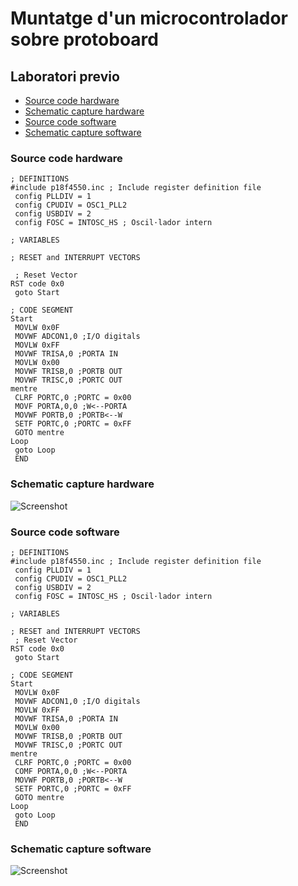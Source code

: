 # Muntatge d'un microcontrolador sobre protoboard

## Laboratori previo
- [Source code hardware](#source-code-hardware)
- [Schematic capture hardware](#schematic-capture-hardware)
- [Source code software](#source-code-software)
- [Schematic capture software](#schematic-capture-software)

### Source code hardware

```
; DEFINITIONS
#include p18f4550.inc ; Include register definition file
 config PLLDIV = 1
 config CPUDIV = OSC1_PLL2
 config USBDIV = 2
 config FOSC = INTOSC_HS ; Oscil·lador intern
 
; VARIABLES

; RESET and INTERRUPT VECTORS

 ; Reset Vector
RST code 0x0
 goto Start
 
; CODE SEGMENT
Start
 MOVLW 0x0F
 MOVWF ADCON1,0 ;I/O digitals
 MOVLW 0xFF
 MOVWF TRISA,0 ;PORTA IN
 MOVLW 0x00
 MOVWF TRISB,0 ;PORTB OUT
 MOVWF TRISC,0 ;PORTC OUT
mentre
 CLRF PORTC,0 ;PORTC = 0x00
 MOVF PORTA,0,0 ;W<--PORTA
 MOVWF PORTB,0 ;PORTB<--W
 SETF PORTC,0 ;PORTC = 0xFF
 GOTO mentre
Loop
 goto Loop
 END
```

### Schematic capture hardware

![Screenshot](https://github.com/srmeeseeks/CI-FIB/blob/srmeeseeks-READMEs/L3/L3-hardware.jpg)

### Source code software

```
; DEFINITIONS
#include p18f4550.inc ; Include register definition file
 config PLLDIV = 1
 config CPUDIV = OSC1_PLL2
 config USBDIV = 2
 config FOSC = INTOSC_HS ; Oscil·lador intern
 
; VARIABLES

; RESET and INTERRUPT VECTORS
 ; Reset Vector
RST code 0x0
 goto Start
 
; CODE SEGMENT
Start
 MOVLW 0x0F
 MOVWF ADCON1,0 ;I/O digitals
 MOVLW 0xFF
 MOVWF TRISA,0 ;PORTA IN
 MOVLW 0x00
 MOVWF TRISB,0 ;PORTB OUT
 MOVWF TRISC,0 ;PORTC OUT
mentre
 CLRF PORTC,0 ;PORTC = 0x00
 COMF PORTA,0,0 ;W<--PORTA
 MOVWF PORTB,0 ;PORTB<--W
 SETF PORTC,0 ;PORTC = 0xFF
 GOTO mentre
Loop
 goto Loop
 END
```

### Schematic capture software

![Screenshot](https://github.com/srmeeseeks/CI-FIB/blob/srmeeseeks-READMEs/L3/L3-software.jpg)
